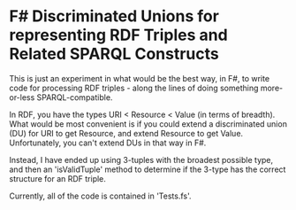 # F# Discriminated Unions for representing RDF Triples and Related SPARQL Constructs

This is just an experiment in what would be the best way, in F#, to write code for processing RDF triples - along the lines of doing something more-or-less SPARQL-compatible.

In RDF, you have the types URI \< Resource \< Value (in terms of breadth).  What would be most convenient is if you could extend a discriminated union (DU) for URI to get Resource, and extend Resource to get Value.  Unfortunately, you can't extend DUs in that way in F#.

Instead, I have ended up using 3-tuples with the broadest possible type, and then an 'isValidTuple' method to determine if the 3-type has the correct structure for an RDF triple.

Currently, all of the code is contained in 'Tests.fs'.